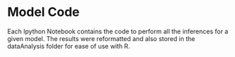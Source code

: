 # Model Code

Each Ipython Notebook contains the code to perform all the inferences for a given model. The results were reformatted and also stored in the dataAnalysis folder for ease of use with R.